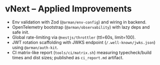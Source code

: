 # vNext – Applied Improvements
- Env validation with Zod (`@arman/env-config`) and wiring in backend.
- OpenTelemetry bootstrap (`@arman/observability`) with lazy deps and safe init.
- Global rate-limiting via `@nestjs/throttler` (ttl=60s, limit=100).
- JWT rotation scaffolding with JWKS endpoint (`/.well-known/jwks.json`) using `@arman/auth-kit`.
- CI matrix-like report (`tools/ci/matrix.sh`) measuring typecheck/build times and dist sizes; published as `ci_report.md` artifact.
